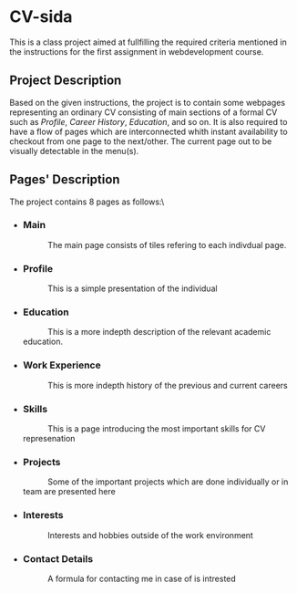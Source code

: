 # CV-sida

This is a class project aimed at fullfilling the required criteria mentioned in the instructions for the first assignment in webdevelopment course.

## Project Description

Based on the given instructions, the project is to contain some webpages representing an ordinary CV consisting of main sections of a formal CV such as _Profile_, _Career History_, _Education_, and so on. It is also required to have a flow of pages which are interconnected whith instant availability to checkout from one page to the next/other. The current page out to be visually detectable in the menu(s).

## Pages' Description

The project contains 8 pages as follows:\

- ### Main
  &nbsp;&nbsp;&nbsp;&nbsp;&nbsp;&nbsp;&nbsp;&nbsp;&nbsp;&nbsp; The main page consists of tiles refering to each indivdual page.
- ### Profile
  &nbsp;&nbsp;&nbsp;&nbsp;&nbsp;&nbsp;&nbsp;&nbsp;&nbsp;&nbsp; This is a simple presentation of the individual
- ### Education
  &nbsp;&nbsp;&nbsp;&nbsp;&nbsp;&nbsp;&nbsp;&nbsp;&nbsp;&nbsp; This is a more indepth description of the relevant academic education.
- ### Work Experience
  &nbsp;&nbsp;&nbsp;&nbsp;&nbsp;&nbsp;&nbsp;&nbsp;&nbsp;&nbsp; This is more indepth history of the previous and current careers
- ### Skills
  &nbsp;&nbsp;&nbsp;&nbsp;&nbsp;&nbsp;&nbsp;&nbsp;&nbsp;&nbsp; This is a page introducing the most important skills for CV represenation
- ### Projects
  &nbsp;&nbsp;&nbsp;&nbsp;&nbsp;&nbsp;&nbsp;&nbsp;&nbsp;&nbsp; Some of the important projects which are done individually or in team are presented here
- ### Interests
  &nbsp;&nbsp;&nbsp;&nbsp;&nbsp;&nbsp;&nbsp;&nbsp;&nbsp;&nbsp; Interests and hobbies outside of the work environment
- ### Contact Details
  &nbsp;&nbsp;&nbsp;&nbsp;&nbsp;&nbsp;&nbsp;&nbsp;&nbsp;&nbsp; A formula for contacting me in case of is intrested
